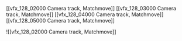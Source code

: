 [[vfx_128_02000 Camera track, Matchmove]]
[[vfx_128_03000 Camera track, Matchmove]]
[[vfx_128_04000 Camera track, Matchmove]]
[[vfx_128_05000 Camera track, Matchmove]]

![[vfx_128_02000 Camera track, Matchmove]]